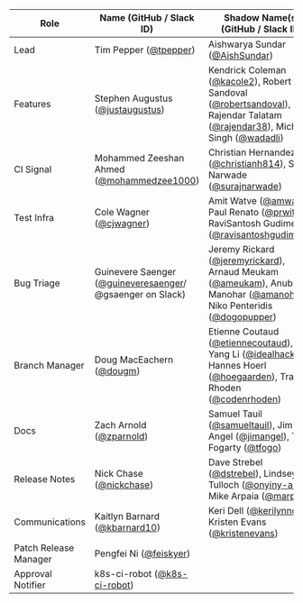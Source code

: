 | **Role** | **Name** (**GitHub / Slack ID**)  | **Shadow Name(s) (GitHub / Slack ID)** |
| ------ | ------ | ------ |
| Lead | Tim Pepper ([@tpepper](https://github.com/tpepper)) | Aishwarya Sundar ([@AishSundar](https://github.com/AishSundar)) |
| Features | Stephen Augustus ([@justaugustus](https://github.com/justaugustus)) | Kendrick Coleman ([@kacole2](https://github.com/kacole2)), Robert Sandoval ([@robertsandoval](https://github.com/robertsandoval)), Rajendar Talatam ([@rajendar38](https://github.com/rajendar38)), Michael Singh ([@wadadli](https://github.com/wadadli))|
| CI Signal | Mohammed Zeeshan Ahmed ([@mohammedzee1000](https://github.com/mohammedzee1000)) | Christian Hernandez ([@christianh814](https://github.com/christianh814)), Suraj Narwade ([@surajnarwade](https://github.com/surajnarwade)) |
| Test Infra | Cole Wagner ([@cjwagner](https://github.com/cjwagner)) | Amit Watve ([@amwat](https://github.com/amwat)), Paul Renato ([@prwitt](https://github.com/prwitt)), RaviSantosh Gudimetla ([@ravisantoshgudimetla](https://github.com/ravisantoshgudimetla)) |
| Bug Triage | Guinevere Saenger ([@guineveresaenger](https://github.com/guineveresaenger)/ @gsaenger on Slack) | Jeremy Rickard ([@jeremyrickard](https://github.com/jeremyrickard)), Arnaud Meukam ([@ameukam](https://github.com/ameukam)), Anubhuti Manohar ([@amanohar](https://github.com/amanohar)), Niko Penteridis ([@dogopupper](https://github.com/dogopupper)) |
| Branch Manager | Doug MacEachern ([@dougm](https://github.com/dougm)) | Etienne Coutaud ([@etiennecoutaud](https://github.com/etiennecoutaud)), Yang Li ([@idealhack](https://github.com/idealhack)), Hannes Hoerl ([@hoegaarden](https://github.com/hoegaarden)), Travis Rhoden ([@codenrhoden](https://github.com/codenrhoden)) |
| Docs | Zach Arnold ([@zparnold](https://github.com/zparnold)) | Samuel Tauil ([@samueltauil](https://github.com/samueltauil)), Jim Angel ([@jimangel](https://github.com/jimangel)), Tim Fogarty ([@tfogo](https://github.com/tfogo)) |
| Release Notes | Nick Chase ([@nickchase](https://github.com/nickchase)) | Dave Strebel ([@dstrebel](https://github.com/dstrebel)), Lindsey Tulloch ([@onyiny-ang](https://github.com/onyiny-ang)), Mike Arpaia ([@marpaia](https://github.com/marpaia)) |
| Communications | Kaitlyn Barnard ([@kbarnard10](https://github.com/kbarnard10)) | Keri Dell ([@kerilynndell](https://github.com/kerilynndell)), Kristen Evans ([@kristenevans](https://github.com/kristenevans)) |
| Patch Release Manager | Pengfei Ni ([@feiskyer](https://github.com/feiskyer)) ||
| Approval Notifier | k8s-ci-robot ([@k8s-ci-robot](https://github.com/k8s-ci-robot)) ||
